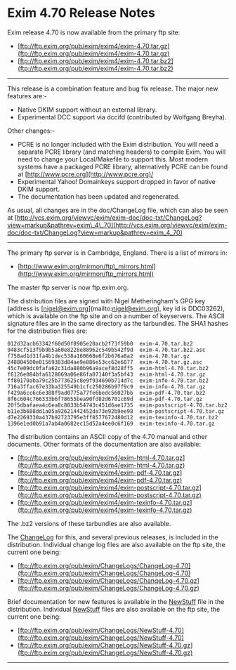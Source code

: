 Exim 4.70 Release Notes
=======================

Exim release 4.70 is now available from the primary ftp site:
-   [ftp://ftp.exim.org/pub/exim/exim4/exim-4.70.tar.gz](ftp://ftp.exim.org/pub/exim/exim4/exim-4.70.tar.gz)
-   [ftp://ftp.exim.org/pub/exim/exim4/exim-4.70.tar.bz2](ftp://ftp.exim.org/pub/exim/exim4/exim-4.70.tar.bz2)

* * * * *

This release is a combination feature and bug fix release. The major new
features are:-
-   Native DKIM support without an external library.
-   Experimental DCC support via dccifd (contributed by Wolfgang
    Breyha).

Other changes:-
-   PCRE is no longer included with the Exim distribution. You will need
    a separate PCRE library (and matching headers) to compile Exim. You
    will need to change your Local/Makefile to support this. Most modern
    systems have a packaged PCRE library, alternatively PCRE can be
    found at [http://www.pcre.org](http://www.pcre.org)/
-   Experimental Yahoo! Domainkeys support dropped in favor of native
    DKIM support.
-   The documentation has been updated and regenerated.

As usual, all changes are in the doc/ChangeLog file, which can also be
seen at
[http://vcs.exim.org/viewvc/exim/exim-doc/doc-txt/ChangeLog?view=markup&pathrev=exim\_4\_70](http://vcs.exim.org/viewvc/exim/exim-doc/doc-txt/ChangeLog?view=markup&pathrev=exim_4_70)

* * * * *

The primary ftp server is in Cambridge, England. There is a list of
mirrors in:
-   [http://www.exim.org/mirmon/ftp\_mirrors.html](http://www.exim.org/mirmon/ftp_mirrors.html)

The master ftp server is now ftp.exim.org.

The distribution files are signed with Nigel Metheringham's GPG key
(address is
[[nigel@exim.org](mailto:nigel@exim.org)](mailto:nigel@exim.org), key id
is DDC03262), which is available on the ftp site and on a number of
keyservers. The ASCII signature files are in the same directory as the
tarbundles. The SHA1 hashes for the distribution files are:

    012d32acb63342f60d50f8905e20acb2f73f59b0  exim-4.70.tar.bz2
    9483cf513f9b9b5a60e8228e88962c549b542f9d  exim-4.70.tar.bz2.asc
    f758ad1d31fa4b1dec538a160668e6f2b676a8a2  exim-4.70.tar.gz
    248804500e01569383d84ae9e886e53cc62e6877  exim-4.70.tar.gz.asc
    45c7e09dc0fafa62c31da880b96a9acef8d28ff5  exim-html-4.70.tar.bz2
    f6126e084bfa6128069a06e86fa07140f3a5bf43  exim-html-4.70.tar.gz
    ff80170aba79c25b773625c8e9f934690b714d7c  exim-info-4.70.tar.bz2
    716a3ffac67e33ba325549b1cfc250286b97f9c9  exim-info-4.70.tar.gz
    f429a6cc6c6e388f9ad0775a77fe6bedc56027bb  exim-pdf-4.70.tar.bz2
    8f6c604c766333b6f78655bea90fd82d6701c69d  exim-pdf-4.70.tar.gz
    20f5dbafaea4c6ea8c8833b54743c451d6ae1735  exim-postscript-4.70.tar.bz2
    b11e3b688dd1a05a92621442452da73e92b9ee98  exim-postscript-4.70.tar.gz
    d7e2269330a437b92723795e3ff8577672480d12  exim-texinfo-4.70.tar.bz2
    1396e1ed0b91a7ab4a0682ec15d52a4ee0c6f169  exim-texinfo-4.70.tar.gz

The distribution contains an ASCII copy of the 4.70 manual and other
documents. Other formats of the documentation are also available:
-   [ftp://ftp.exim.org/pub/exim/exim4/exim-html-4.70.tar.gz](ftp://ftp.exim.org/pub/exim/exim4/exim-html-4.70.tar.gz)
-   [ftp://ftp.exim.org/pub/exim/exim4/exim-pdf-4.70.tar.gz](ftp://ftp.exim.org/pub/exim/exim4/exim-pdf-4.70.tar.gz)
-   [ftp://ftp.exim.org/pub/exim/exim4/exim-postscript-4.70.tar.gz](ftp://ftp.exim.org/pub/exim/exim4/exim-postscript-4.70.tar.gz)
-   [ftp://ftp.exim.org/pub/exim/exim4/exim-texinfo-4.70.tar.gz](ftp://ftp.exim.org/pub/exim/exim4/exim-texinfo-4.70.tar.gz)

The .bz2 versions of these tarbundles are also available.

The [ChangeLog](ChangeLog) for this, and several previous releases,
is included in the distribution. Individual change log files are also
available on the ftp site, the current one being:
-   [ftp://ftp.exim.org/pub/exim/ChangeLogs/ChangeLog-4.70](ftp://ftp.exim.org/pub/exim/ChangeLogs/ChangeLog-4.70)
-   [ftp://ftp.exim.org/pub/exim/ChangeLogs/ChangeLog-4.70.gz](ftp://ftp.exim.org/pub/exim/ChangeLogs/ChangeLog-4.70.gz)

Brief documentation for new features is available in the
[NewStuff](NewStuff) file in the distribution. Individual
[NewStuff](NewStuff) files are also available on the ftp site, the
current one being:
-   [ftp://ftp.exim.org/pub/exim/ChangeLogs/NewStuff-4.70](ftp://ftp.exim.org/pub/exim/ChangeLogs/NewStuff-4.70)
-   [ftp://ftp.exim.org/pub/exim/ChangeLogs/NewStuff-4.70.gz](ftp://ftp.exim.org/pub/exim/ChangeLogs/NewStuff-4.70.gz)

* * * * *
